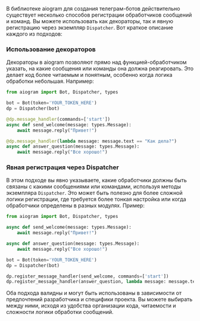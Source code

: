 В библиотеке aiogram для создания телеграм-ботов действительно существует несколько способов регистрации обработчиков сообщений и команд. Вы можете использовать как декораторы, так и явную регистрацию через экземпляр `Dispatcher`. Вот краткое описание каждого из подходов:

### Использование декораторов
Декораторы в aiogram позволяют прямо над функцией-обработчиком указать, на какие сообщения или команды она должна реагировать. Это делает код более читаемым и понятным, особенно когда логика обработки небольшая. Например:

```python
from aiogram import Bot, Dispatcher, types

bot = Bot(token='YOUR_TOKEN_HERE')
dp = Dispatcher(bot)

@dp.message_handler(commands=['start'])
async def send_welcome(message: types.Message):
    await message.reply("Привет!")

@dp.message_handler(lambda message: message.text == "Как дела?")
async def answer_question(message: types.Message):
    await message.reply("Все хорошо!")
```

### Явная регистрация через Dispatcher
В этом подходе вы явно указываете, какие обработчики должны быть связаны с какими сообщениями или командами, используя методы экземпляра `Dispatcher`. Это может быть полезно для более сложной логики регистрации, где требуется более тонкая настройка или когда обработчики определены в разных модулях. Пример:

```python
from aiogram import Bot, Dispatcher, types

async def send_welcome(message: types.Message):
    await message.reply("Привет!")

async def answer_question(message: types.Message):
    await message.reply("Все хорошо!")

bot = Bot(token='YOUR_TOKEN_HERE')
dp = Dispatcher(bot)

dp.register_message_handler(send_welcome, commands=['start'])
dp.register_message_handler(answer_question, lambda message: message.text == "Как дела?")
```

Оба подхода валидны и могут быть использованы в зависимости от предпочтений разработчика и специфики проекта. Вы можете выбирать между ними, исходя из удобства организации кода, читаемости и сложности логики обработки сообщений.